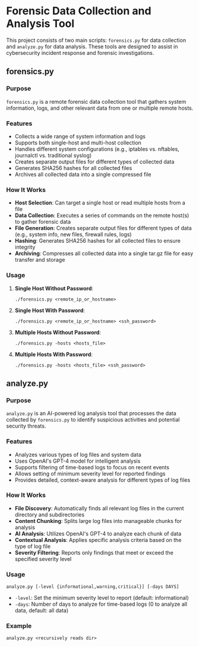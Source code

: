 # Forensic Data Collection and Analysis Tool

This project consists of two main scripts: `forensics.py` for data collection and `analyze.py` for data analysis. These tools are designed to assist in cybersecurity incident response and forensic investigations.

## forensics.py

### Purpose
`forensics.py` is a remote forensic data collection tool that gathers system information, logs, and other relevant data from one or multiple remote hosts.

### Features
- Collects a wide range of system information and logs
- Supports both single-host and multi-host collection
- Handles different system configurations (e.g., iptables vs. nftables, journalctl vs. traditional syslog)
- Creates separate output files for different types of collected data
- Generates SHA256 hashes for all collected files
- Archives all collected data into a single compressed file

### How It Works
- **Host Selection**: Can target a single host or read multiple hosts from a file
- **Data Collection**: Executes a series of commands on the remote host(s) to gather forensic data
- **File Generation**: Creates separate output files for different types of data (e.g., system info, new files, firewall rules, logs)
- **Hashing**: Generates SHA256 hashes for all collected files to ensure integrity
- **Archiving**: Compresses all collected data into a single tar.gz file for easy transfer and storage

### Usage
1. **Single Host Without Password**:
   ```
   ./forensics.py <remote_ip_or_hostname>
   ```

2. **Single Host With Password**:
   ```
   ./forensics.py <remote_ip_or_hostname> <ssh_password>
   ```

3. **Multiple Hosts Without Password**:
   ```
   ./forensics.py -hosts <hosts_file>
   ```

4. **Multiple Hosts With Password**:
   ```
   ./forensics.py -hosts <hosts_file> <ssh_password>
   ```

## analyze.py

### Purpose
`analyze.py` is an AI-powered log analysis tool that processes the data collected by `forensics.py` to identify suspicious activities and potential security threats.

### Features
- Analyzes various types of log files and system data
- Uses OpenAI's GPT-4 model for intelligent analysis
- Supports filtering of time-based logs to focus on recent events
- Allows setting of minimum severity level for reported findings
- Provides detailed, context-aware analysis for different types of log files

### How It Works
- **File Discovery**: Automatically finds all relevant log files in the current directory and subdirectories
- **Content Chunking**: Splits large log files into manageable chunks for analysis
- **AI Analysis**: Utilizes OpenAI's GPT-4 to analyze each chunk of data
- **Contextual Analysis**: Applies specific analysis criteria based on the type of log file
- **Severity Filtering**: Reports only findings that meet or exceed the specified severity level

### Usage
```
analyze.py [-level {informational,warning,critical}] [-days DAYS]
```

- `-level`: Set the minimum severity level to report (default: informational)
- `-days`: Number of days to analyze for time-based logs (0 to analyze all data, default: all data)

### Example

```
analyze.py <recursively reads dir>
